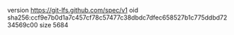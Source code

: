 version https://git-lfs.github.com/spec/v1
oid sha256:ccf9e7b0d1a7c457cf78c57477c38dbdc7dfec658527b1c775ddbd7234569c00
size 5684
